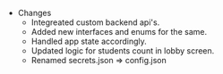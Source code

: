 * Changes
    * Integreated custom backend api's.
    * Added new interfaces and enums for the same.
    * Handled app state accordingly.
    * Updated logic for students count in lobby screen.
    * Renamed secrets.json => config.json